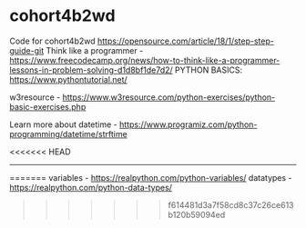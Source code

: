 # cohort4b2wd
Code for cohort4b2wd 
https://opensource.com/article/18/1/step-step-guide-git
Think like a programmer - https://www.freecodecamp.org/news/how-to-think-like-a-programmer-lessons-in-problem-solving-d1d8bf1de7d2/
PYTHON BASICS: https://www.pythontutorial.net/

w3resource - https://www.w3resource.com/python-exercises/python-basic-exercises.php

Learn more about datetime - https://www.programiz.com/python-programming/datetime/strftime

<<<<<<< HEAD
___________
=======
variables - https://realpython.com/python-variables/
datatypes - https://realpython.com/python-data-types/
>>>>>>> f614481d3a7f58cd8c37c26ce613b120b59094ed
